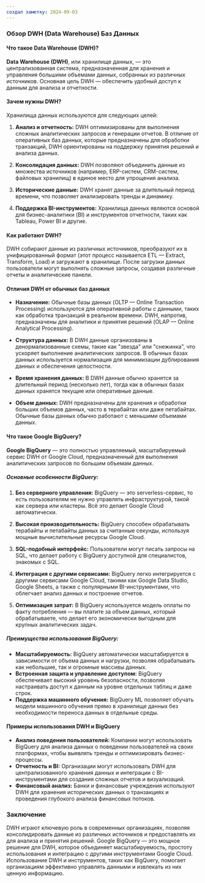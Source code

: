 ```yaml
---
создал заметку: 2024-09-03
---
```

### Обзор DWH (Data Warehouse) Баз Данных

#### Что такое Data Warehouse (DWH)?

**Data Warehouse (DWH)**, или хранилище данных, — это централизованная система, предназначенная для хранения и управления большими объемами данных, собранных из различных источников. Основная цель DWH — обеспечить удобный доступ к данным для анализа и отчетности.

#### Зачем нужны DWH?

Хранилища данных используются для следующих целей:

1. **Анализ и отчетность:** DWH оптимизированы для выполнения сложных аналитических запросов и генерации отчетов. В отличие от оперативных баз данных, которые предназначены для обработки транзакций, DWH ориентированы на поддержку принятия решений и анализа данных.

2. **Консолидация данных:** DWH позволяют объединить данные из множества источников (например, ERP-систем, CRM-систем, файловых хранилищ) в единое место для упрощения анализа.

3. **Исторические данные:** DWH хранят данные за длительный период времени, что позволяет анализировать тренды и динамику.

4. **Поддержка BI-инструментов:** Хранилища данных являются основой для бизнес-аналитики (BI) и инструментов отчетности, таких как Tableau, Power BI и другие.

#### Как работают DWH?

DWH собирают данные из различных источников, преобразуют их в унифицированный формат (этот процесс называется ETL — Extract, Transform, Load) и загружают в хранилище. После загрузки данных пользователи могут выполнять сложные запросы, создавая различные отчеты и аналитические панели.

#### Отличия DWH от обычных баз данных

- **Назначение:** Обычные базы данных (OLTP — Online Transaction Processing) используются для оперативной работы с данными, таких как обработка транзакций в реальном времени. DWH, напротив, предназначены для аналитики и принятия решений (OLAP — Online Analytical Processing).

- **Структура данных:** В DWH данные организованы в денормализованные схемы, такие как "звезда" или "снежинка", что ускоряет выполнение аналитических запросов. В обычных базах данных используется нормализация для минимизации дублирования данных и обеспечения целостности.

- **Время хранения данных:** В DWH данные обычно хранятся за длительный период (несколько лет), тогда как в обычных базах данных хранятся текущие или оперативные данные.

- **Объем данных:** DWH предназначены для хранения и обработки больших объемов данных, часто в терабайтах или даже петабайтах. Обычные базы данных обычно работают с меньшими объемами данных.

#### Что такое Google BigQuery?

**Google BigQuery** — это полностью управляемый, масштабируемый сервис DWH от Google Cloud, предназначенный для выполнения аналитических запросов по большим объемам данных. 

##### Основные особенности BigQuery:

1. **Без серверного управления:** BigQuery — это serverless-сервис, то есть пользователям не нужно управлять инфраструктурой, такой как сервера или кластеры. Всё это делает Google Cloud автоматически.

2. **Высокая производительность:** BigQuery способен обрабатывать терабайты и петабайты данных за считанные секунды, используя мощные вычислительные ресурсы Google Cloud.

3. **SQL-подобный интерфейс:** Пользователи могут писать запросы на SQL, что делает работу с BigQuery доступной для специалистов, знакомых с SQL.

4. **Интеграция с другими сервисами:** BigQuery легко интегрируется с другими сервисами Google Cloud, такими как Google Data Studio, Google Sheets, а также с популярными BI-инструментами, что облегчает анализ данных и построение отчетов.

5. **Оптимизация затрат:** В BigQuery используется модель оплаты по факту потребления — вы платите за объем данных, который обрабатываете, что делает его экономически выгодным для крупных аналитических задач.

##### Преимущества использования BigQuery:

- **Масштабируемость:** BigQuery автоматически масштабируется в зависимости от объема данных и нагрузки, позволяя обрабатывать как небольшие, так и огромные массивы данных.
- **Встроенная защита и управление доступом:** BigQuery обеспечивает высокий уровень безопасности, позволяя настраивать доступ к данным на уровне отдельных таблиц и даже строк.
- **Поддержка машинного обучения:** BigQuery ML позволяет обучать модели машинного обучения прямо в хранилище данных без необходимости переноса данных в отдельные среды.

#### Примеры использования DWH и BigQuery

- **Анализ поведения пользователей:** Компании могут использовать BigQuery для анализа данных о поведении пользователей на своих платформах, чтобы выявлять тренды и оптимизировать бизнес-процессы.
- **Отчетность и BI:** Организации могут использовать DWH для централизованного хранения данных и интеграции с BI-инструментами для создания сложных отчетов и визуализаций.
- **Финансовый анализ:** Банки и финансовые учреждения используют DWH для хранения исторических данных о транзакциях и проведения глубокого анализа финансовых потоков.

### Заключение

DWH играют ключевую роль в современных организациях, позволяя консолидировать данные из различных источников и предоставлять их для анализа и принятия решений. Google BigQuery — это мощное решение для DWH, которое объединяет масштабируемость, простоту использования и интеграцию с другими инструментами Google Cloud. Использование DWH и инструментов, таких как BigQuery, помогает организациям эффективно управлять данными и извлекать из них ценную информацию.